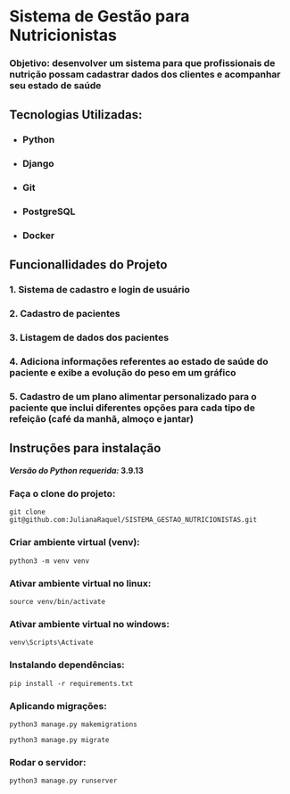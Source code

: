 # Sistema de Gestão para Nutricionistas

### **Objetivo:** desenvolver um sistema para que profissionais de nutrição possam cadastrar dados dos clientes e acompanhar seu estado de saúde

## Tecnologias Utilizadas:
* ### Python
* ### Django
* ### Git
* ### PostgreSQL
* ### Docker

## Funcionallidades do Projeto
### 1. Sistema de cadastro e login de usuário
### 2. Cadastro de pacientes
### 3. Listagem de dados dos pacientes
### 4. Adiciona informações referentes ao estado de saúde do paciente e exibe a evolução do peso em um gráfico
### 5. Cadastro de um plano alimentar personalizado para o paciente que inclui diferentes opções para cada tipo de refeição (café da manhã, almoço e jantar)

## Instruções para instalação

#### _Versão do Python requerida:_ 3.9.13

### Faça o clone do projeto:
```commandline
git clone git@github.com:JulianaRaquel/SISTEMA_GESTAO_NUTRICIONISTAS.git
```
### Criar ambiente virtual (venv):
```commandline
python3 -m venv venv
```
### Ativar ambiente virtual no linux:
```commandline
source venv/bin/activate
```
### Ativar ambiente virtual no windows:
```commandline
venv\Scripts\Activate
```
### Instalando dependências:
```commandline
pip install -r requirements.txt
```
### Aplicando migrações:
```commandline
python3 manage.py makemigrations
```
```commandline
python3 manage.py migrate
```
### Rodar o servidor:
```commandline
python3 manage.py runserver
```